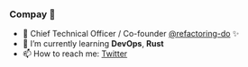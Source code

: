 ### Compay 🐄

- 🔭  Chief Technical Officer / Co-founder [@refactoring-do](https://github.com/refactoring-do) ✨
- 🌱  I’m currently learning **DevOps**, **Rust**
- 📫  How to reach me: [Twitter](https://twitter.com/JeffreyArt1)
